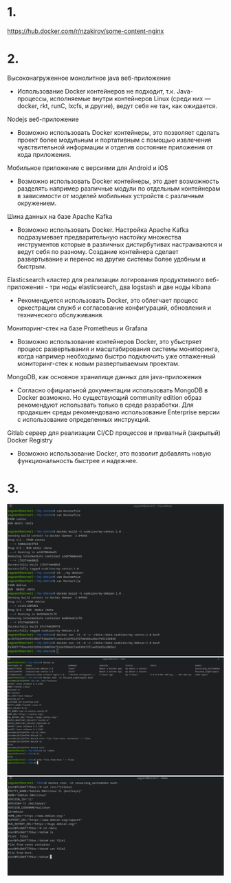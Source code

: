 # 1.

https://hub.docker.com/r/nzakirov/some-content-nginx

# 2.

Высоконагруженное монолитное java веб-приложение
- Использование Docker контейнеров не подходит, т.к. Java-процессы, исполняемые внутри контейнеров Linux (среди них — docker, rkt, runC, lxcfs, и другие), ведут себя не так, как ожидается. 

Nodejs веб-приложение
- Возможно использовать Docker контейнеры, это позволяет сделать  проект более модульным и портативным с помощью извлечения чувствительной информации и отделив состояние  приложения от кода приложения. 

Мобильное приложение c версиями для Android и iOS
- Возможно использовать Docker контейнеры, это дает возможность разделять например различные модули по отдельным контейнерам в зависимости от моделей мобильных устройств с различным окружением.

Шина данных на базе Apache Kafka
 - Возможно использовать Docker. Настройка Apache Kafka подразумевает предварительную настойку множества инструментов которые в различных дистирбутивах настраиваются и ведут себя по разному. Создание контейнера сделает развертывание и перенос на другие системы более удобным и быстрым.

 Elasticsearch кластер для реализации логирования продуктивного веб-приложения - три ноды elasticsearch, два logstash и две ноды kibana
- Рекомендуется использовать Docker, это облегчает процесс оркестрации служб и согласование конфигураций, обновления и технического обслуживания.

Мониторинг-стек на базе Prometheus и Grafana
- Возможно использование контейнеров Docker, это убыстряет процесс развертывания и масштабирования системы мониторинга, когда например необходимо быстро подключить уже отлаженный мониторинг-стек к новым развертываемым проектам.

MongoDB, как основное хранилище данных для java-приложения
- Согласно официальной документации использовать MongoDB в Docker возможно. Но существующий community edition образ рекомендуют использвать только в среде разработки. Для продакшен среды рекомендовано использование Enterprise версии с использование определенных инструкций. 

Gitlab сервер для реализации CI/CD процессов и приватный (закрытый) Docker Registry
- Возможно использование Docker, это позволит добавлять новую функциональность быстрее и надежнее.



# 3.

<img src="resources/pic_008.png" width="800px">

<img src="resources/pic_009.png" width="800px">

<img src="resources/pic_010.png" width="800px">

